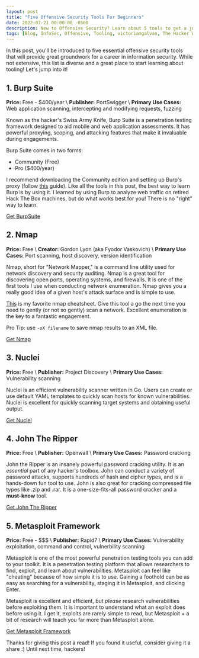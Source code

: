 ```yaml
---
layout: post
title: "Five Offensive Security Tools For Beginners"
date: 2022-07-21 00:00:00 -0500
description: New to Offensive Security? Learn about 5 tools to get a jump start on your hacker journey! 
tags: [Blog, InfoSec, Offensive, Tooling, victoriamgalvan, The Hacker Witch, Beginner Friendly, Burp Suite, Nmap, Nuclei, John The Ripper, Metasploit]
---
```


In this post, you'll be introduced to five essential offensive security tools that will provide great groundwork for a career in information security. While not extensive, this list is diverse and a great place to start learning about tooling! Let's jump into it!  


## 1. Burp Suite
**Price:** Free - $400/year \\
**Publisher:** PortSwigger \\
**Primary Use Cases:** Web application scanning, intercepting and modifying requests, fuzzing 

Known as the hacker's Swiss Army Knife, Burp Suite is a penetration testing framework designed to aid mobile and web application assessments. It has powerful proxying, scoping, and attacking features that make it invaluable during engagements.

Burp Suite comes in two forms: 
- Community (Free)
- Pro ($400/year)

I recommend downloading the Community edition and setting up Burp's proxy (follow [this](https://portswigger.net/burp/documentation/desktop/tools/proxy/getting-started) guide). Like all the tools in this post, the best way to learn Burp is by using it. I learned by using Burp to analyze web traffic on retired Hack The Box machines, but do what works best for you! There is no "right" way to learn. 

[Get BurpSuite](https://portswigger.net/burp/communitydownload)



## 2. Nmap
**Price:** Free \\
**Creator:** Gordon Lyon (aka Fyodor Vaskovich) \\
**Primary Use Cases:** Port scanning, host discovery, version identification

Nmap, short for "Network Mapper," is a command line utility used for network discovery and security auditing. Nmap is a great tool for discovering open ports, operating systems, and firewalls. It is one of the first tools I use when conducting network enumeration. Nmap gives you a really good idea of a given host's attack surface and is simple to use. 

[This](https://www.stationx.net/nmap-cheat-sheet/) is my favorite nmap cheatsheet. Give this tool a go the next time you need to gently (or not so gently) scan a network. Excellent enumeration is the key to a fantastic engagement. 

Pro Tip: use `-oX filename` to save nmap results to an XML file.  

[Get Nmap](https://nmap.org/download)



## 3. Nuclei 
**Price:** Free \\
**Publisher:** Project Discovery \\
**Primary Use Cases:** Vulnerability scanning 

Nuclei is an efficient vulnerability scanner written in Go. Users can create or use default YAML templates to quickly scan hosts for known vulnerabilities. Nuclei is excellent for quickly scanning target systems and obtaining useful output. 

[Get Nuclei](https://github.com/projectdiscovery/nuclei)



## 4. John The Ripper 
**Price:** Free \\
**Publisher:** Openwall \\
**Primary Use Cases:** Password cracking

John the Ripper is an insanely powerful password cracking utility. It is an *essential* part of any hacker's toolbox. John can conduct a variety of password attacks, supports hundreds of hash and cipher types, and is a hands-down fun tool to use. John is also great for cracking compressed file types like .zip and .rar. It is a one-size-fits-all password cracker and a **must-know** tool. 

[Get John The Ripper](https://www.openwall.com/john/)



## 5. Metasploit Framework
**Price:** Free - $$$ \\
**Publisher:** Rapid7 \\
**Primary Use Cases:** Vulnerability exploitation, command and control, vulnerbility scanning

Metasploit is one of the most powerful penetration testing tools you can add to your toolkit. It is a penetration testing platform that allows researchers to find, exploit, and learn about vulnerabilities. Metasploit can feel like "cheating" because of how simple it is to use. Gaining a foothold can be as easy as searching for a vulnerability, staging it in Metasploit, and clicking Enter. 

Metasploit is excellent and efficient, but *please* research vulnerabilities before exploiting them. It is important to understand what an exploit does before using it. I get it, exploits are rarely simple to read, but Metasploit + a bit of research will teach you far more than Metasploit alone.  

[Get Metasploit Framework](https://www.metasploit.com/download)



Thanks for giving this post a read! If you found it useful, consider giving it a share :) Until next time, hackers! 

